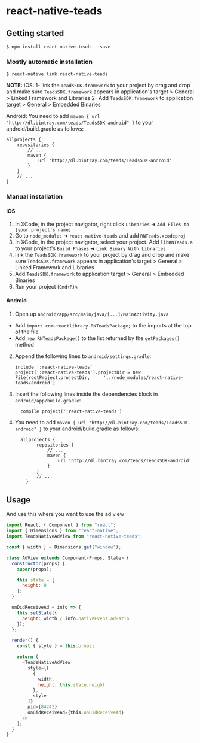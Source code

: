 # react-native-teads

## Getting started

`$ npm install react-native-teads --save`

### Mostly automatic installation

`$ react-native link react-native-teads`

**NOTE:**
iOS:
1- link the `TeadsSDK.framework` to your project by drag and drop and make sure `TeadsSDK.framework` appears in application's target > General > Linked Framework and Libraries
2- Add `TeadsSDK.framework` to application target > General > Embedded Binaries

Android:
You need to add `maven { url "http://dl.bintray.com/teads/TeadsSDK-android" }` to your android/build.gradle as follows:

```
allprojects {
    repositories {
        // ...
        maven {
            url 'http://dl.bintray.com/teads/TeadsSDK-android'
        }
    }
    // ...
}
```

### Manual installation

#### iOS

1. In XCode, in the project navigator, right click `Libraries` ➜ `Add Files to [your project's name]`
2. Go to `node_modules` ➜ `react-native-teads` and add `RNTeads.xcodeproj`
3. In XCode, in the project navigator, select your project. Add `libRNTeads.a` to your project's `Build Phases` ➜ `Link Binary With Libraries`
4. link the `TeadsSDK.framework` to your project by drag and drop and make sure `TeadsSDK.framework` appears in application's target > General > Linked Framework and Libraries
5. Add `TeadsSDK.framework` to application target > General > Embedded Binaries
6. Run your project (`Cmd+R`)<

#### Android

1. Open up `android/app/src/main/java/[...]/MainActivity.java`

- Add `import com.reactlibrary.RNTeadsPackage;` to the imports at the top of the file
- Add `new RNTeadsPackage()` to the list returned by the `getPackages()` method

2. Append the following lines to `android/settings.gradle`:
   ```
   include ':react-native-teads'
   project(':react-native-teads').projectDir = new File(rootProject.projectDir, 	'../node_modules/react-native-teads/android')
   ```
3. Insert the following lines inside the dependencies block in `android/app/build.gradle`:
   ```
     compile project(':react-native-teads')
   ```
4. You need to add `maven { url "http://dl.bintray.com/teads/TeadsSDK-android" }` to your android/build.gradle as follows:
   ```
     allprojects {
           repositories {
               // ...
               maven {
                   url 'http://dl.bintray.com/teads/TeadsSDK-android'
               }
           }
           // ...
       }
   ```

## Usage

And use this where you want to use the ad view

```javascript
import React, { Component } from "react";
import { Dimensions } from "react-native";
import TeadsNativeAdView from "react-native-teads";

const { width } = Dimensions.get("window");

class AdView extends Component<Props, State> {
  constructor(props) {
    super(props);

    this.state = {
      height: 0
    };
  }

  onDidReceiveAd = info => {
    this.setState({
      height: width / info.nativeEvent.adRatio
    });
  };

  render() {
    const { style } = this.props;

    return (
      <TeadsNativeAdView
        style={[
          {
            width,
            height: this.state.height
          },
          style
        ]}
        pid={84242}
        onDidReceiveAd={this.onDidReceiveAd}
      />
    );
  }
}
```
